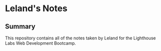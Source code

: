 # Leland's Notes

## Summary

This repository contains all of the notes taken by Leland for the Lighthouse Labs Web Development Bootcamp.